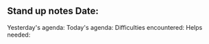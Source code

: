 Stand up notes
Date: 
------
Yesterday's agenda:
Today's agenda: 
Difficulties encountered:
Helps needed: 
